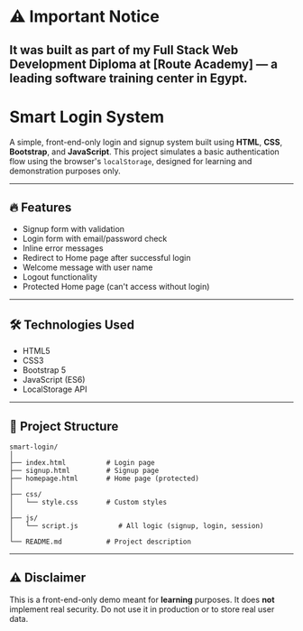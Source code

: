 # ⚠️ Important Notice
It was built as part of my **Full Stack Web Development Diploma at [Route Academy]** — a leading software training center in Egypt.
--- 
# Smart Login System

A simple, front-end-only login and signup system built using **HTML**, **CSS**, **Bootstrap**, and **JavaScript**. This project simulates a basic authentication flow using the browser's `localStorage`, designed for learning and demonstration purposes only.

---

## 🔥 Features

* Signup form with validation
* Login form with email/password check
* Inline error messages 
* Redirect to Home page after successful login
* Welcome message with user name
* Logout functionality
* Protected Home page (can't access without login)

---

## 🛠️ Technologies Used

* HTML5
* CSS3
* Bootstrap 5
* JavaScript (ES6)
* LocalStorage API

---

## 📁 Project Structure

```
smart-login/
│
├── index.html          # Login page
├── signup.html         # Signup page
├── homepage.html       # Home page (protected)
│
├── css/
│   └── style.css       # Custom styles
│
├── js/
│   └── script.js          # All logic (signup, login, session)
│
└── README.md           # Project description
```

---

## ⚠️ Disclaimer

This is a front-end-only demo meant for **learning** purposes. It does **not** implement real security. Do not use it in production or to store real user data.
